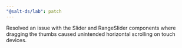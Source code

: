 ```yaml
---
"@salt-ds/lab": patch
---
```


Resolved an issue with the Slider and RangeSlider components where dragging the thumbs caused unintended horizontal scrolling on touch devices.
